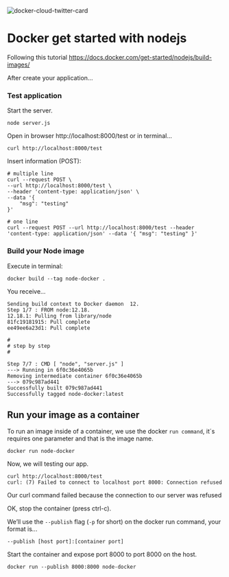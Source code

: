 ![docker-cloud-twitter-card](https://user-images.githubusercontent.com/1257048/95775203-5aa11300-0c98-11eb-9817-e440f1fc4627.png)

# Docker get started with nodejs

Following this tutorial https://docs.docker.com/get-started/nodejs/build-images/

After create your application...

### Test application

Start the server.

    node server.js

Open in browser http://localhost:8000/test or in terminal...

    curl http://localhost:8000/test

Insert information (POST):

    # multiple line
    curl --request POST \
    --url http://localhost:8000/test \
    --header 'content-type: application/json' \
    --data '{
        "msg": "testing"
    }'

    # one line
    curl --request POST --url http://localhost:8000/test --header 'content-type: application/json' --data '{ "msg": "testing" }'


### Build your Node image

Execute in terminal:

    docker build --tag node-docker .

You receive...

    Sending build context to Docker daemon  12.
    Step 1/7 : FROM node:12.18.
    12.18.1: Pulling from library/node
    81fc19181915: Pull complete
    ee49ee6a23d1: Pull complete

    #
    # step by step
    #

    Step 7/7 : CMD [ "node", "server.js" ]
    ---> Running in 6f0c36e4065b
    Removing intermediate container 6f0c36e4065b
    ---> 079c987ad441
    Successfully built 079c987ad441
    Successfully tagged node-docker:latest


## Run your image as a container

To run an image inside of a container, we use the docker `run command`, it´s requires one parameter 
and that is the image name.

    docker run node-docker

Now, we will testing our app.

    curl http://localhost:8000/test
    curl: (7) Failed to connect to localhost port 8000: Connection refused

Our curl command failed because the connection to our server was refused

OK, stop the container (press ctrl-c).

We’ll use the `--publish` flag (`-p` for short) on the docker run command, your format is...

    --publish [host port]:[container port]

Start the container and expose port 8000 to port 8000 on the host.

    docker run --publish 8000:8000 node-docker

